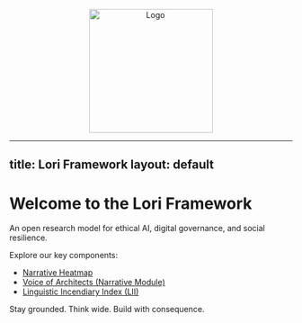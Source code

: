 <p align="center">
<img src="＊logo.png" alt="Logo" width="220">
</p>

---
title: Lori Framework
layout: default
---

# Welcome to the Lori Framework

An open research model for ethical AI, digital governance, and social resilience.

Explore our key components:

- [Narrative Heatmap](./assets/images/narrative_heatmap.png)
- [Voice of Architects (Narrative Module)](./narratives/voice_of_architects.md)
- [Linguistic Incendiary Index (LII)](https://github.com/frameworklori/LII-Framework)

Stay grounded. Think wide. Build with consequence.
